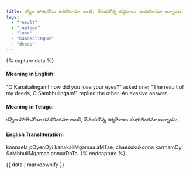 ```yaml
---
title: కన్నేల పోయెనోయి కనకలింగమా అంటే, చేసుకుకొన్న కర్మమోయి శంభులింగమా అన్నాడట.
tags:
  - "result"
  - "replied"
  - "lose"
  - "kanakalingam"
  - "deeds"
---
```


{% capture data %}
#### Meaning in English:
"O Kanakalingam! how did you lose your eyes?" asked one;
"The result of my deeds, O Sambhulingam!" replied the other.
An evasive answer.

#### Meaning in Telugu:
కన్నేల పోయెనోయి కనకలింగమా అంటే, చేసుకుకొన్న కర్మమోయి శంభులింగమా అన్నాడట.

#### English Transliteration:
kannaela pOyenOyi kanakaliMgamaa aMTae, chaesukukonna karmamOyi SaMbhuliMgamaa annaaDaTa.
{% endcapture %}

{{ data | markdownify }}

